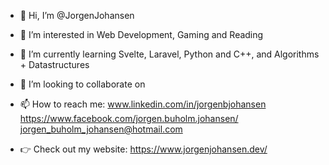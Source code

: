 - 👋 Hi, I’m @JorgenJohansen
- 👀 I’m interested in Web Development, Gaming and Reading
- 🌱 I’m currently learning Svelte, Laravel, Python and C++, and Algorithms + Datastructures
- 💞️ I’m looking to collaborate on 
- 📫 How to reach me: 
www.linkedin.com/in/jorgenbjohansen
https://www.facebook.com/jorgen.buholm.johansen/
jorgen_buholm_johansen@hotmail.com

- 👉 Check out my website: https://www.jorgenjohansen.dev/
<!---
JorgenJohansen/JorgenJohansen is a ✨ special ✨ repository because its `README.md` (this file) appears on your GitHub profile.
You can click the Preview link to take a look at your changes.
--->
